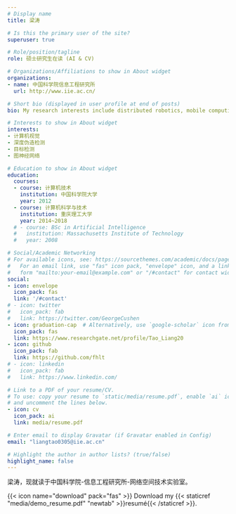 ```yaml
---
# Display name
title: 梁涛

# Is this the primary user of the site?
superuser: true

# Role/position/tagline
role: 硕士研究生在读 (AI & CV)

# Organizations/Affiliations to show in About widget
organizations:
- name: 中国科学院信息工程研究所
  url: http://www.iie.ac.cn/

# Short bio (displayed in user profile at end of posts)
bio: My research interests include distributed robotics, mobile computing and programmable matter.

# Interests to show in About widget
interests:
- 计算机视觉
- 深度伪造检测
- 目标检测
- 图神经网络

# Education to show in About widget
education:
  courses:
  - course: 计算机技术
    institution: 中国科学院大学
    year: 2012
  - course: 计算机科学与技术
    institution: 重庆理工大学
    year: 2014~2018
  # - course: BSc in Artificial Intelligence
  #   institution: Massachusetts Institute of Technology
  #   year: 2008

# Social/Academic Networking
# For available icons, see: https://sourcethemes.com/academic/docs/page-builder/#icons
#   For an email link, use "fas" icon pack, "envelope" icon, and a link in the
#   form "mailto:your-email@example.com" or "/#contact" for contact widget.
social:
- icon: envelope
  icon_pack: fas
  link: '/#contact'
# - icon: twitter
#   icon_pack: fab
#   link: https://twitter.com/GeorgeCushen
- icon: graduation-cap  # Alternatively, use `google-scholar` icon from `ai` icon pack
  icon_pack: fas
  link: https://www.researchgate.net/profile/Tao_Liang20
- icon: github
  icon_pack: fab
  link: https://github.com/fhlt
# - icon: linkedin
#   icon_pack: fab
#   link: https://www.linkedin.com/

# Link to a PDF of your resume/CV.
# To use: copy your resume to `static/media/resume.pdf`, enable `ai` icons in `params.toml`, 
# and uncomment the lines below.
- icon: cv
  icon_pack: ai
  link: media/resume.pdf

# Enter email to display Gravatar (if Gravatar enabled in Config)
email: "liangtao0305@iie.ac.cn"

# Highlight the author in author lists? (true/false)
highlight_name: false
---
```

梁涛，现就读于中国科学院-信息工程研究所-网络空间技术实验室。

{{< icon name="download" pack="fas" >}} Download my {{< staticref "media/demo_resume.pdf" "newtab" >}}resumé{{< /staticref >}}.
